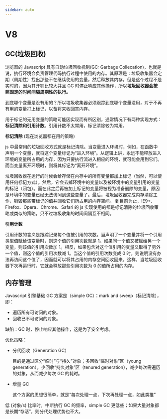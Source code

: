 ```yaml
---
sidebar: auto
---
```


# V8

## GC(垃圾回收)

浏览器的 Javascript 具有自动垃圾回收机制(GC: Garbage Collecation)，也就是说，执行环境会负责管理代码执行过程中使用的内存。其原理是：垃圾收集器会定期（周期性）找出那些不在继续使用的变量，然后释放其内存。但是这个过程不是实时的，因为其开销比较大并且 GC 时停止响应其他操作，所以**垃圾回收器会按照固定的时间间隔周期性的执行。**

到底哪个变量是没有用的？所以垃圾收集器必须跟踪到底哪个变量没用，对于不再有用的变量打上标记，以备将来收回其内存。

用于标记的无用变量的策略可能因实现而有所区别，通常情况下有两种实现方式：**标记清除和引用计数**。引用计数不太常用，标记清除较为常用。

**标记清除** (现在浏览器都在用的策略)

js 中最常用的垃圾回收方式就是标记清除。当变量进入环境时，例如，在函数中声明一个变量，就将这个变量标记为“进入环境”。从逻辑上讲，永远不能释放进入环境的变量所占用的内存，因为只要执行流进入相应的环境，就可能会用到它们。而当变量离开环境时，则将其标记为“离开环境”。

垃圾回收器在运行的时候会给存储在内存中的所有变量都加上标记（当然，可以使用任何标记方式）。然后，它会去掉环境中的变量以及被环境中的变量引用的变量的标记（闭包）。而在此之后再被加上标记的变量将被视为准备删除的变量，原因是环境中的变量已经无法访问到这些变量了。最后，垃圾回收器完成内存清除工作，销毁那些带标记的值并回收它们所占用的内存空间。
到目前为止，IE9+、Firefox、Opera、Chrome、Safari 的 js 实现使用的都是标记清除的垃圾回收策略或类似的策略，只不过垃圾收集的时间间隔互不相同。

**引用计数**

引用计数的含义是跟踪记录每个值被引用的次数。当声明了一个变量并将一个引用类型值赋给该变量时，则这个值的引用次数就是 1。如果同一个值又被赋给另一个变量，则该值的引用次数加 1。相反，如果包含对这个值引用的变量又取得了另外一个值，则这个值的引用次数减 1。当这个值的引用次数变成 0 时，则说明没有办法再访问这个值了，因而就可以将其占用的内存空间回收回来。这样，当垃圾回收器下次再运行时，它就会释放那些引用次数为 0 的值所占用的内存。

## 内存管理

Javascript 引擎基础 GC 方案是（simple GC）：mark and sweep（标记清除），即：

- 遍历所有可访问的对象。
- 回收已不可访问的对象。

缺陷：GC 时，停止响应其他操作，这是为了安全考虑。

优化策略：

- 分代回收（Generation GC）

  目的是通过区分“临时”与“持久”对象；多回收“临时对象”区（young generation），少回收“持久对象”区（tenured generation），减少每次需遍历的对象，从而减少每次 GC 的耗时。

- 增量 GC

  这个方案的思想很简单，就是“每次处理一点，下次再处理一点，如此类推”

低 (对象/s) 比率时，中断执行 GC 的频率，simple GC 更低些；如果大量对象都是长期“存活”，则分代处理优势也不大。
